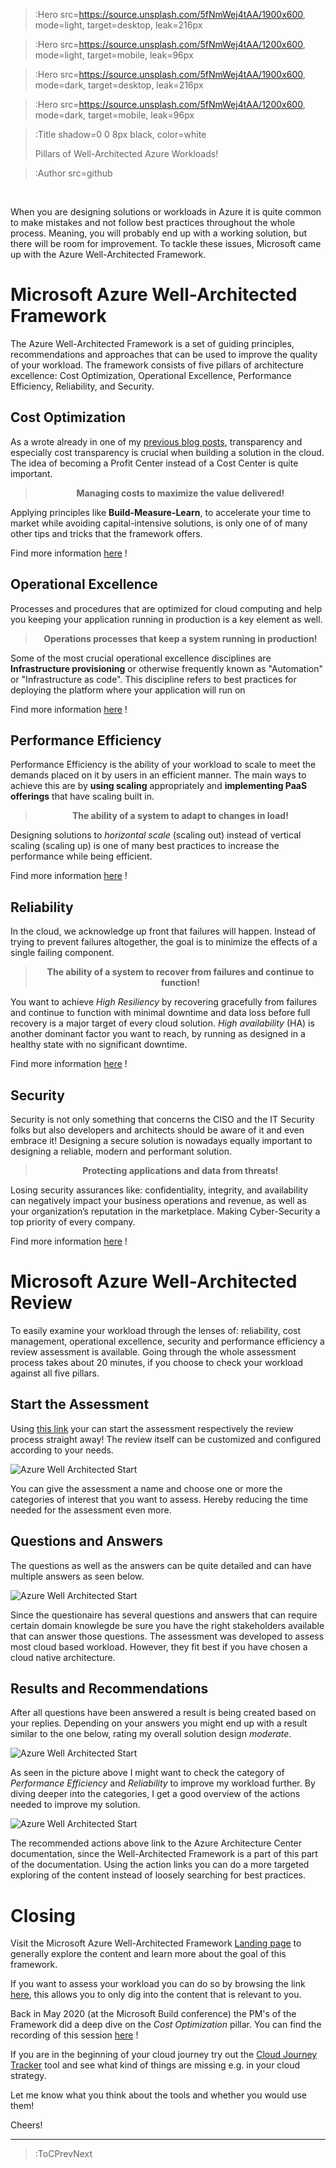 > :Hero src=https://source.unsplash.com/5fNmWej4tAA/1900x600,
>       mode=light,
>       target=desktop,
>       leak=216px

> :Hero src=https://source.unsplash.com/5fNmWej4tAA/1200x600,
>       mode=light,
>       target=mobile,
>       leak=96px

> :Hero src=https://source.unsplash.com/5fNmWej4tAA/1900x600,
>       mode=dark,
>       target=desktop,
>       leak=216px

> :Hero src=https://source.unsplash.com/5fNmWej4tAA/1200x600,
>       mode=dark,
>       target=mobile,
>       leak=96px

> :Title shadow=0 0 8px black, color=white
>
> Pillars of Well-Architected Azure Workloads!

> :Author src=github

<br>

When you are designing solutions or workloads in Azure it is quite common to make mistakes and not follow best practices throughout the whole process. Meaning, you will probably end up with a working solution, but there will be room for improvement. To tackle these issues, Microsoft came up with the Azure Well-Architected Framework. 

# Microsoft Azure Well-Architected Framework
The Azure Well-Architected Framework is a set of guiding principles, recommendations and approaches that can be used to improve the quality of your  workload. The framework consists of five pillars of architecture excellence: Cost Optimization, Operational Excellence, Performance Efficiency, Reliability, and Security.

## Cost Optimization
As a wrote already in one of my [previous blog posts](https://lennart.coding.blog/successful-cloud-adoption-primer), transparency and especially cost transparency is crucial when building a solution in the cloud. The idea of becoming a Profit Center instead of a Cost Center is quite important. 

**<center><blockquote>Managing costs to maximize the value delivered!</center></blockquote>**

Applying principles like **Build-Measure-Learn**, to accelerate your time to market while avoiding capital-intensive solutions, is only one of of many other tips and tricks that the framework offers.

Find more information [here](https://docs.microsoft.com/en-us/azure/architecture/framework/cost/overview) !

## Operational Excellence
Processes and procedures that are optimized for cloud computing and help you keeping your application running in production is a key element as well.  

**<center><blockquote>Operations processes that keep a system running in production!</center></blockquote>**

Some of the most crucial operational excellence disciplines are **Infrastructure provisioning** or otherwise frequently known as "Automation" or "Infrastructure as code". This discipline refers to best practices for deploying the platform where your application will run on

Find more information [here](https://docs.microsoft.com/en-us/azure/architecture/framework/devops/overview) !

## Performance Efficiency
Performance Efficiency is the ability of your workload to scale to meet the demands placed on it by users in an efficient manner. The main ways to achieve this are by **using scaling** appropriately and **implementing PaaS offerings** that have scaling built in.

**<center><blockquote>The ability of a system to adapt to changes in load!</center></blockquote>**

Designing solutions to *horizontal scale* (scaling out) instead of vertical scaling (scaling up) is one of many best practices to increase the performance while being efficient. 

Find more information [here](https://docs.microsoft.com/en-us/azure/architecture/framework/scalability/overview) !

## Reliability
In the cloud, we acknowledge up front that failures will happen. Instead of trying to prevent failures altogether, the goal is to minimize the effects of a single failing component.

**<center><blockquote>The ability of a system to recover from failures and continue to function!</center></blockquote>**

You want to achieve *High Resiliency* by recovering gracefully from failures and continue to function with minimal downtime and data loss before full recovery is a major target of every cloud solution. *High availability* (HA) is another dominant factor you want to reach, by running as designed in a healthy state with no significant downtime.

Find more information [here](https://docs.microsoft.com/en-us/azure/architecture/framework/resiliency/overview) !

## Security
Security is not only something that concerns the CISO and the IT Security folks but also developers and architects should be aware of it and even embrace it! Designing a secure solution is nowadays equally important to designing a reliable, modern and performant solution.   

**<center><blockquote>Protecting applications and data from threats!</center></blockquote>**

Losing security assurances like: confidentiality, integrity, and availability can negatively impact your business operations and revenue, as well as your organization’s reputation in the marketplace. Making Cyber-Security a top priority of every company. 

Find more information [here](https://docs.microsoft.com/en-us/azure/architecture/framework/security/overview) !

# Microsoft Azure Well-Architected Review

To easily examine your workload through the lenses of: reliability, cost management, operational excellence, security and performance efficiency a review assessment is available. Going through the whole assessment process takes about 20 minutes, if you choose to check your workload against all five pillars.

## Start the Assessment
Using [this link](https://docs.microsoft.com/en-us/assessments/?mode=pre-assessment&id=azure-architecture-review) your can start the assessment respectively the review process straight away! The review itself can be customized and configured according to your needs. 

![Azure Well Architected Start](/img/AWA_start.PNG)

You can give the assessment a name and choose one or more the categories of interest that you want to assess. Hereby reducing the time needed for the  assessment even more. 

## Questions and Answers

The questions as well as the answers can be quite detailed and can have multiple answers as seen below.

![Azure Well Architected Start](/img/AWA_OpEx.PNG)

 Since the questionaire has several questions and answers that can require certain domain knowlegde be sure you have the right stakeholders available that can answer those questions. The assessment was developed to assess most cloud based workload. However, they fit best if you have chosen a cloud native architecture.  

## Results and Recommendations  

After all questions have been answered a result is being created based on your replies. Depending on your answers you might end up with a result similar to the one below, rating my overall solution design *moderate*.   

![Azure Well Architected Start](/img/AWA_Recommend.PNG)

As seen in the picture above I might want to check the category of *Performance Efficiency* and *Reliability* to improve my workload further. By diving deeper into the categories, I get a good overview of the actions needed to improve my solution.  

![Azure Well Architected Start](/img/AWA_Improve.PNG)

The recommended actions above link to the Azure Architecture Center documentation, since the Well-Architected Framework is a part of this part of the documentation. Using the action links you can do a more targeted exploring of the content instead of loosely searching for best practices.  

# Closing
Visit the Microsoft Azure Well-Architected Framework [Landing page](https://docs.microsoft.com/en-us/azure/architecture/framework/) to generally explore the content and learn more about the goal of this framework. 

If you want to assess your workload you can do so by browsing the link [here](https://docs.microsoft.com/en-us/assessments/?mode=pre-assessment&id=azure-architecture-review), this allows you to only dig into the content that is relevant to you.

Back in May 2020 (at the Microsoft Build conference) the PM's of the Framework did a deep dive on the *Cost Optimization* pillar. You can find the recording of this session [here](https://channel9.msdn.com/Events/Build/2020/INT119) !

If you are in the beginning of your cloud journey try out the [Cloud Journey Tracker](https://docs.microsoft.com/en-us/assessments/?id=cloud-journey-tracker) tool and see what kind of things are missing e.g. in your cloud strategy. 

Let me know what you think about the tools and whether you would use them!

Cheers!

---

> :ToCPrevNext